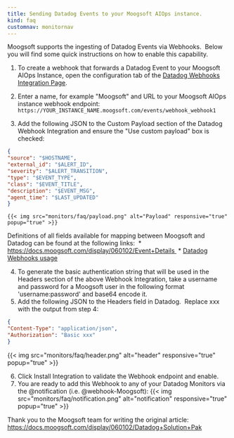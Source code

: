 ```yaml
---
title: Sending Datadog Events to your Moogsoft AIOps instance.
kind: faq
customnav: monitornav
---
```


Moogsoft supports the ingesting of Datadog Events via Webhooks.  Below you will find some quick instructions on how to enable this capability.  

1. To create a webhook that forwards a Datadog Event to your Moogsoft AIOps Instance, open the configuration tab of the [Datadog Webhooks Integration Page](https://app.datadoghq.com/account/settings#integrations/webhooks). 

2. Enter a name, for example "Moogsoft" and URL to your Moogsoft AIOps instance webhook endpoint: `https://YOUR_INSTANCE_NAME.moogsoft.com/events/webhook_webhook1`

3. Add the following JSON to the Custom Payload section of the Datadog Webhook Integration and ensure the "Use custom payload" box is checked:
```json
{
"source": "$HOSTNAME",
"external_id": "$ALERT_ID",
"severity": "$ALERT_TRANSITION",
"type": "$EVENT_TYPE",
"class": "$EVENT_TITLE",
"description": "$EVENT_MSG",
"agent_time": "$LAST_UPDATED"
} 
```

    {{< img src="monitors/faq/payload.png" alt="Payload" responsive="true" popup="true" >}}

Definitions of all fields available for mapping between Moogsoft and Datadog can be found at the following links: 
    * https://docs.moogsoft.com/display/060102/Event+Details 
    * [Datadog Webhooks usage](/integrations/webhooks/#usage)

4. To generate the basic authentication string that will be used in the Headers section of the above Webhook Integration, take a username and password for a Moogsoft user in the following format 'username:password' and base64 encode it. 
5. Add the following JSON to the Headers field in Datadog.  Replace xxx with the output from step 4:

```json
{
"Content-Type": "application/json",
"Authorization": "Basic xxx"
}
```

{{< img src="monitors/faq/header.png" alt="header" responsive="true" popup="true" >}}

6. Click Install Integration to validate the Webhook endpoint and enable.
7. You are ready to add this Webhook to any of your Datadog Monitors via the @notification (i.e. @webhook-Moogsoft):
{{< img src="monitors/faq/notification.png" alt="notification" responsive="true" popup="true" >}}

Thank you to the Moogsoft team for writing the original article: https://docs.moogsoft.com/display/060102/Datadog+Solution+Pak